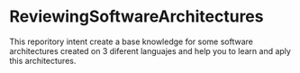 # ReviewingSoftwareArchitectures
This reporitory intent create a base knowledge for some software architectures created on 3 diferent languajes and help you to learn and aply this architectures.
